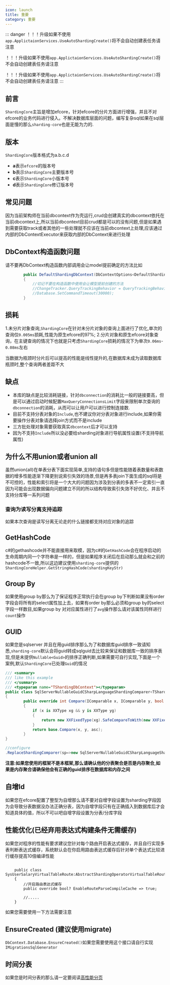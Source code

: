 ```yaml
---
icon: launch
title: 重要
category: 重要
---
```




::: danger
！！！升级如果不使用`app.ApplictaionServices.UseAutoShardingCreate()`将不会自动创建表任务请注意

！！！升级如果不使用`app.ApplictaionServices.UseAutoShardingCreate()`将不会自动创建表任务请注意

！！！升级如果不使用`app.ApplictaionServices.UseAutoShardingCreate()`将不会自动创建表任务请注意
:::

## 前言
`ShardingCore`主旨是增加efcore，针对efcore的分片方面进行增强，并且不对efcore的业务代码进行侵入。不解决数据库层面的问题，编写复杂sql如果在sql层面是慢的那么`sharding-core`也是无能为力的.

## 版本
`ShardingCore`版本格式为a.b.c.d

- **a**表示`efcore`的版本号
- **b**表示`ShardingCore`主要版本号
- **c**表示`ShardingCore`小版本号
- **d**表示`ShardingCore`修订版本号

## 常见问题
因为当前架构师在当前dbcontext作为壳运行,crud会创建真实的dbcontext依托在当前dbcontext上,所以当前dbcontext目前crud都是可以的没有问题,但是如果遇到需要获取track或者其他的一些处理就不应该在当前dbcontext上处理,应该通过内部的DbContextExecutor来获取内部的DbContext来进行处理

## DbContext构造函数问题
请不要再DbContext构造函数内部调用会让model提前确定的方法比如
```c#
        public DefaultShardingDbContext(DbContextOptions<DefaultShardingDbContext> options) : base(options)
        {
            //切记不要在构造函数中使用会让模型提前创建的方法
            //ChangeTracker.QueryTrackingBehavior = QueryTrackingBehavior.NoTracking;
            //Database.SetCommandTimeout(30000);
        }
```

## 损耗
1.未分片对象查询,`ShardingCore`在针对未分片对象的查询上面进行了优化,单次的查询仅`0.005ms`损耗,性能为原生efcore的97%;
2.分片对象和原生efcore对象查询，在主键查询的情况下也就是只考虑`ShardingCore`损耗的情况下为单次`0.06ms`-`0.08ms`左右

当数据为瓶颈时分片后可以提高的性能是线性提升的,在数据库未成为读取数据库瓶颈时,整个查询两者差距不大

## 缺点
- 本库的缺点是比较消耗链接，针对`dbconnection`的消耗比一般的链接要高，但是可以通过启动时候配置`MaxQueryConnectionsLimit`字段来限制单次查询的`dbconnection`的消耗，从而可以让用户可以进行控制连接数.
- 目前不支持分表对象的`Include`,也不建议你对分表对象进行include,如果你需要操作分表对象请选择join方式而不是include
- 三方批处理对象需要获取真实`dbcontext`后才可以支持
- 因为不支持`Include`所以没必要给sharding对象进行导航属性设置(不支持导航属性)

## 为什么不用union或者union all
虽然union(all)在单表分表下面实现简单,支持的语句多但是性能随着表数量和表数据的增多性能逐渐下降更别说索引失效的场景,但是再多表join下面生成的sql将是不可控的，性能和索引将是一个大大的问题因为涉及到分表的多表不一定索引一直因为可能会出现数据偏向问题建立不同的所以结构导致索引失效不好优化、并且不支持分库等一系列问题

### 查询为读写分离支持追踪
如果本次查询是读写分离无论走的什么链接都支持对应对象的追踪

## GetHashCode
c#的gethashcode并不能直接用来取模，因为c#的`GetHashCode`会在程序启动的生命周期内同一个字符串是一样的，但是如果程序关闭后在启动那么就会和之前的hashcode不一致,所以这边建议使用`sharding-core`提供的`ShardingCoreHelper.GetStringHashCode(shardingKeyStr)`

## Group By

如果使用group by那么为了保证程序正常执行会在group by下判断如果没有order字段会将所有的select属性加上去，如果有order by那么必须和group by的select字段一样数目,如果group by 对对应属性进行了`avg`操作那么请对该属性同样进行`count`操作

## GUID
如果您是sqlserver 并且在用guid排序那么为了和数据库guid排序一致请知悉,`sharding-core`默认会将guid转成sqlguid去比较来保证和数据库一致的排序表现,但是未提供`Nullable<Guid>`的排序正确判断,如果需要可自行实现,下面是一个案例,默认`ShardingCore`已处理`Guid`的情况
```csharp
/// <summary>
/// like this example
/// </summary>
/// <typeparam name="TShardingDbContext"></typeparam>
public class SqlServerNullableGuidCSharpLanguageShardingComparer<TShardingDbContext>:CSharpLanguageShardingComparer<TShardingDbContext> where TShardingDbContext : DbContext, IShardingDbContext
{
        public override int Compare(IComparable x, IComparable y, bool asc)
        {
            if (x is XXType xg && y is XXType yg)
            {
                return new XXFixedType(xg).SafeCompareToWith(new XXFixedType(yg), asc);
            }
            return base.Compare(x, y, asc);
        }
}

//configure
.ReplaceShardingComparer(sp=>new SqlServerNullableGuidCSharpLanguageShardingComparer<DefaultShardingDbContext>())
```
**注意:如果您使用的框架不是本框架,那么请确认他的分表聚合是否是内存聚合,如果是内存聚合请确保他会有正确的guid排序在数据库和内存之间**

## 自增Id
如果您在efcore配置了整型为自增那么请不要对自增字段设置为sharding字段因为会导致分表数据没办法正确分表，因为自增字段只有在正确插入到数据库后才会知道具体的值，所以不可以吧自增字段设置为分表/分库字段

## 性能优化(已经弃用表达式构建条件无需缓存)
如果您对程序的性能有要求建议您针对每个路由开启表达式缓存，并且自行实现多表判断表达式缓存，系统默认会在你启用路由表达式缓存后针对单个表达式比较进行缓存提高10倍编译性能

```csharps

    public class SysUserSalaryVirtualTableRoute:AbstractShardingOperatorVirtualTableRoute<SysUserSalary,int>
    {
        //开启路由表达式缓存
        public override bool? EnableRouteParseCompileCache => true;

        //.....
    }
```


如果您需要使用一下方法需要注意
## EnsureCreated (建议使用migrate)
`DbContext.Database.EnsureCreated()`如果您需要使用这个接口请自行实现`IMigrationsSqlGenerator`

## 时间分表
如果您是时间分表的那么请一定要阅读[高性能分页](/sharding-core-doc/adv/pagination)